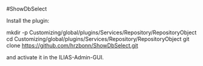 #ShowDbSelect

Install the plugin:

mkdir -p Customizing/global/plugins/Services/Repository/RepositoryObject
cd Customizing/global/plugins/Services/Repository/RepositoryObject
git clone https://github.com/hrzbonn/ShowDbSelect.git

and activate it in the ILIAS-Admin-GUI.
